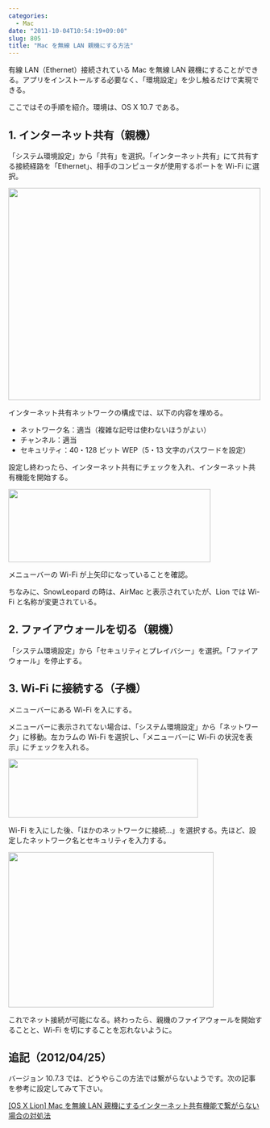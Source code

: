 ```yaml
---
categories:
  - Mac
date: "2011-10-04T10:54:19+09:00"
slug: 805
title: "Mac を無線 LAN 親機にする方法"
---
```


有線 LAN（Ethernet）接続されている Mac を無線 LAN 親機にすることができる。アプリをインストールする必要なく、「環境設定」を少し触るだけで実現できる。

ここではその手順を紹介。環境は、OS X 10.7 である。

## 1. インターネット共有（親機）

「システム環境設定」から「共有」を選択。「インターネット共有」にて共有する接続経路を「Ethernet」、相手のコンピュータが使用するポートを Wi-Fi に選択。

<img alt="" src="/images/2011/10/0805_1.jpg" width="500" height="421">

インターネット共有ネットワークの構成では、以下の内容を埋める。

- ネットワーク名：適当（複雑な記号は使わないほうがよい）
- チャンネル：適当
- セキュリティ：40・128 ビット WEP（5・13 文字のパスワードを設定）

設定し終わったら、インターネット共有にチェックを入れ、インターネット共有機能を開始する。

<img alt="" src="/images/2011/10/0805_2.jpg" width="401" height="145">

メニューバーの Wi-Fi が上矢印になっていることを確認。

ちなみに、SnowLeopard の時は、AirMac と表示されていたが、Lion では Wi-Fi と名称が変更されている。

## 2. ファイアウォールを切る（親機）

「システム環境設定」から「セキュリティとプレイバシー」を選択。「ファイアウォール」を停止する。

## 3. Wi-Fi に接続する（子機）

メニューバーにある Wi-Fi を入にする。

メニューバーに表示されてない場合は、「システム環境設定」から「ネットワーク」に移動。左カラムの Wi-Fi を選択し、「メニューバーに Wi-Fi の状況を表示」にチェックを入れる。

<img alt="" src="/images/2011/10/0805_3.png" width="376" height="117">

Wi-Fi を入にした後、「ほかのネットワークに接続...」を選択する。先ほど、設定したネットワーク名とセキュリティを入力する。

<img alt="" src="/images/2011/10/0805_4.png" width="407" height="308">

これでネット接続が可能になる。終わったら、親機のファイアウォールを開始することと、Wi-Fi を切にすることを忘れないように。

## 追記（2012/04/25）

バージョン 10.7.3 では、どうやらこの方法では繋がらないようです。次の記事を参考に設定してみて下さい。

[[OS X Lion] Mac を無線 LAN 親機にするインターネット共有機能で繋がらない場合の対処法](http://rakuishi.com/archives/3516/)
